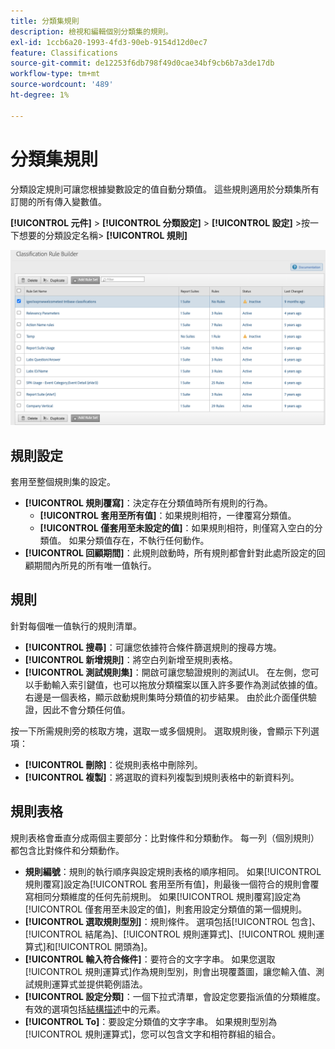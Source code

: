 ```yaml
---
title: 分類集規則
description: 檢視和編輯個別分類集的規則。
exl-id: 1ccb6a20-1993-4fd3-90eb-9154d12d0ec7
feature: Classifications
source-git-commit: de12253f6db798f49d0cae34bf9cb6b7a3de17db
workflow-type: tm+mt
source-wordcount: '489'
ht-degree: 1%

---
```


# 分類集規則

分類設定規則可讓您根據變數設定的值自動分類值。 這些規則適用於分類集所有訂閱的所有傳入變數值。

**[!UICONTROL 元件]** > **[!UICONTROL 分類設定]** > **[!UICONTROL 設定]** >按一下想要的分類設定名稱> **[!UICONTROL 規則]**

![分類設定規則UI](../../assets/csets-rules.png)

## 規則設定

套用至整個規則集的設定。

* **[!UICONTROL 規則覆寫]**：決定存在分類值時所有規則的行為。
   * **[!UICONTROL 套用至所有值]**：如果規則相符，一律覆寫分類值。
   * **[!UICONTROL 僅套用至未設定的值]**：如果規則相符，則僅寫入空白的分類值。 如果分類值存在，不執行任何動作。
* **[!UICONTROL 回顧期間]**：此規則啟動時，所有規則都會針對此處所設定的回顧期間內所見的所有唯一值執行。

## 規則

針對每個唯一值執行的規則清單。

* **[!UICONTROL 搜尋]**：可讓您依據符合條件篩選規則的搜尋方塊。
* **[!UICONTROL 新增規則]**：將空白列新增至規則表格。
* **[!UICONTROL 測試規則集]**：開啟可讓您驗證規則的測試UI。 在左側，您可以手動輸入索引鍵值，也可以拖放分類檔案以匯入許多要作為測試依據的值。 右邊是一個表格，顯示啟動規則集時分類值的初步結果。 由於此介面僅供驗證，因此不會分類任何值。

按一下所需規則旁的核取方塊，選取一或多個規則。 選取規則後，會顯示下列選項：

* **[!UICONTROL 刪除]**：從規則表格中刪除列。
* **[!UICONTROL 複製]**：將選取的資料列複製到規則表格中的新資料列。

## 規則表格

規則表格會垂直分成兩個主要部分：比對條件和分類動作。 每一列（個別規則）都包含比對條件和分類動作。

* **規則編號**：規則的執行順序與設定規則表格的順序相同。 如果[!UICONTROL 規則覆寫]設定為[!UICONTROL 套用至所有值]，則最後一個符合的規則會覆寫相同分類維度的任何先前規則。 如果[!UICONTROL 規則覆寫]設定為[!UICONTROL 僅套用至未設定的值]，則套用設定分類值的第一個規則。
* **[!UICONTROL 選取規則型別]**：規則條件。 選項包括[!UICONTROL 包含]、[!UICONTROL 結尾為]、[!UICONTROL 規則運算式]、[!UICONTROL 規則運算式]和[!UICONTROL 開頭為]。
* **[!UICONTROL 輸入符合條件]**：要符合的文字字串。 如果您選取[!UICONTROL 規則運算式]作為規則型別，則會出現覆蓋圖，讓您輸入值、測試規則運算式並提供範例語法。
* **[!UICONTROL 設定分類]**：一個下拉式清單，會設定您要指派值的分類維度。 有效的選項包括[結構描述](schema.md)中的元素。
* **[!UICONTROL To]**：要設定分類值的文字字串。 如果規則型別為[!UICONTROL 規則運算式]，您可以包含文字和相符群組的組合。
